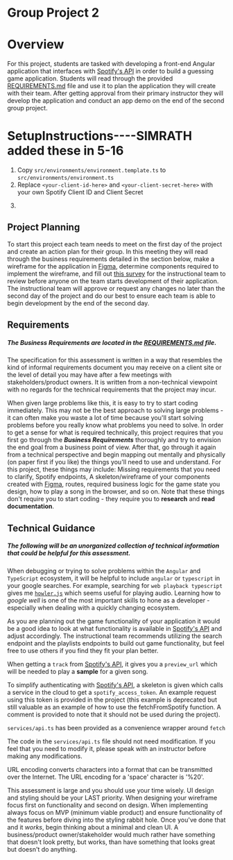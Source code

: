 # Group Project 2


# Overview

For this project, students are tasked with developing a front-end Angular application that interfaces with [Spotify's API](https://developer.spotify.com/documentation/web-api) in order to build a guessing game application. Students will read through the provided [REQUIREMENTS.md](REQUIREMENDS.md) file and use it to plan the application they will create with their team. After getting approval from their primary instructor they will develop the application and conduct an app demo on the end of the second group project.

# SetupInstructions----SIMRATH added these in 5-16

1. Copy `src/environments/environment.template.ts` to `src/environments/environment.ts`
2. Replace `<your-client-id-here>` and `<your-client-secret-here>` with your own Spotify Client ID and Client Secret
3. ```bash cp src/environments/environment.template.ts src/environments/environment.ts



## Project Planning

To start this project each team needs to meet on the first day of the project and create an action plan for their group. In this meeting they will read through the business requirements detailed in the section below, make a wireframe for the application in [Figma](https://www.figma.com/), determine components required to implement the wireframe, and fill out [this survey](https://forms.office.com/r/mqQyHDC5Bm) for the instructional team to review before anyone on the team starts development of their application. The instructional team will approve or request any changes no later than the second day of the project and do our best to ensure each team is able to begin development by the end of the second day.

## Requirements

##### The _Business Requirements_ are located in the [REQUIREMENTS.md](REQUIREMENTS.md) file.

The specification for this assessment is written in a way that resembles the kind of informal requirements document you may receive on a client site or the level of detail you may have after a few meetings with stakeholders/product owners. It is written from a non-technical viewpoint with no regards for the technical requirements that the project may incur.

When given large problems like this, it is easy to try to start coding immediately. This may not be the best approach to solving large problems - it can often make you waste a lot of time because you'll start solving problems before you really know what problems you need to solve. In order to get a sense for what is required technically, this project requires that you first go through the **_Business Requirements_** thoroughly and try to envision the end goal from a business point of view. After that, go through it again from a technical perspective and begin mapping out mentally and physically (on paper first if you like) the things you'll need to use and understand. For this project, these things may include: Missing requirements that you need to clarify, Spotify endpoints, A skeleton/wireframe of your components created with [Figma](https://www.figma.com/), routes, required business logic for the game state you design, how to play a song in the browser, and so on. Note that these things don't require you to start coding - they require you to **research** and **read documentation**.

## Technical Guidance

##### The following will be an unorganized collection of technical information that could be helpful for this assessment.

When debugging or trying to solve problems within the `Angular` and `TypeScript` ecosystem, it will be helpful to include `angular` or `typescript` in your google searches. For example, searching for `web playback typescript` gives me [`howler.js`](https://howlerjs.com/) which seems useful for playing audio. Learning how to _google well_ is one of the most important skills to hone as a developer - especially when dealing with a quickly changing ecosystem.

As you are planning out the game functionality of your application it would be a good idea to look at what functionality is available in [Spotify's API](https://developer.spotify.com/documentation/web-api) and adjust accordingly. The instructional team recommends utilizing the search endpoint and the playlists endpoints to build out game functionality, but feel free to use others if you find they fit your plan better.

When getting a `track` from [Spotify's API](https://developer.spotify.com/documentation/web-api), it gives you a `preview_url` which will be needed to play a **sample** for a given song.

To simplify authenticating with [Spotify's API](https://developer.spotify.com/documentation/web-api), a skeleton is given which calls a service in the cloud to get a `spotify_access_token`. An example request using this token is provided in the project (this example is deprecated but still valuable as an example of how to use the fetchFromSpotify function. A comment is provided to note that it should not be used during the project).

`services/api.ts` has been provided as a convenience wrapper around `fetch`

The code in the `services/api.ts` file should not need modification. If you feel that you need to modify it, please speak with an instructor before making any modifications.

URL encoding converts characters into a format that can be transmitted over the Internet. The URL encoding for a 'space' character is '%20'.

This assessment is large and you should use your time wisely. UI design and styling should be your LAST priority. When designing your wireframe focus first on functionality and second on design. When implementing always focus on MVP (minimum viable product) and ensure functionality of the features before diving into the styling rabbit hole. Once you've done that and it _works_, begin thinking about a minimal and clean UI. A business/product owner/stakeholder would much rather have something that doesn't look pretty, but works, than have something that looks great but doesn't do anything.
